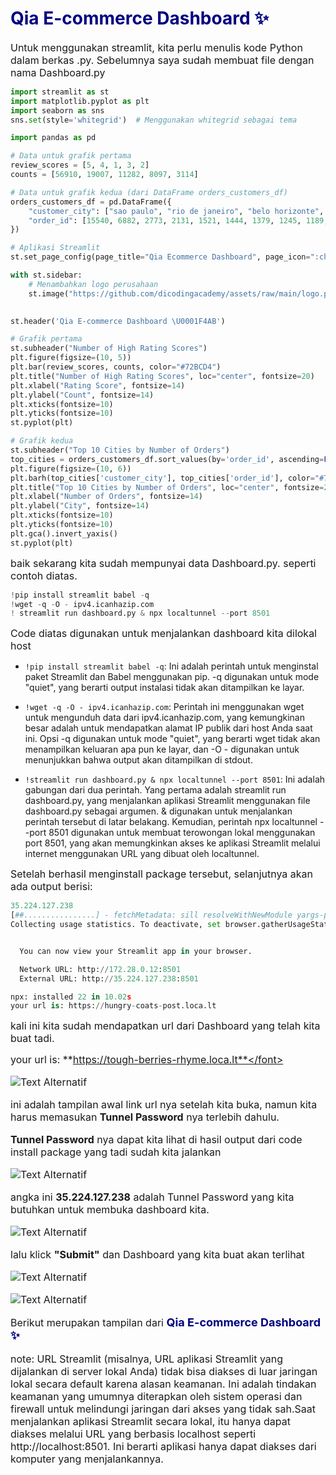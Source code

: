 # <font color="#000080"> Qia E-commerce Dashboard ✨</font>


<font size="3"> Untuk menggunakan streamlit, kita perlu menulis kode Python dalam berkas .py. Sebelumnya saya sudah membuat file dengan nama Dashboard.py</font>


```python
import streamlit as st
import matplotlib.pyplot as plt
import seaborn as sns
sns.set(style='whitegrid')  # Menggunakan whitegrid sebagai tema

import pandas as pd

# Data untuk grafik pertama
review_scores = [5, 4, 1, 3, 2]
counts = [56910, 19007, 11282, 8097, 3114]

# Data untuk grafik kedua (dari DataFrame orders_customers_df)
orders_customers_df = pd.DataFrame({
    "customer_city": ["sao paulo", "rio de janeiro", "belo horizonte", "brasilia", "curitiba", "campinas", "porto alegre", "salvador", "guarulhos", "sao bernardo do campo"],
    "order_id": [15540, 6882, 2773, 2131, 1521, 1444, 1379, 1245, 1189, 938]
})

# Aplikasi Streamlit
st.set_page_config(page_title="Qia Ecommerce Dashboard", page_icon=":chart_with_upwards_trend:")

with st.sidebar:
    # Menambahkan logo perusahaan
    st.image("https://github.com/dicodingacademy/assets/raw/main/logo.png")
    

st.header('Qia E-commerce Dashboard \U0001F4AB')

# Grafik pertama
st.subheader("Number of High Rating Scores")
plt.figure(figsize=(10, 5))
plt.bar(review_scores, counts, color="#72BCD4")
plt.title("Number of High Rating Scores", loc="center", fontsize=20)
plt.xlabel("Rating Score", fontsize=14)
plt.ylabel("Count", fontsize=14)
plt.xticks(fontsize=10)
plt.yticks(fontsize=10)
st.pyplot(plt)

# Grafik kedua
st.subheader("Top 10 Cities by Number of Orders")
top_cities = orders_customers_df.sort_values(by='order_id', ascending=False).head(10)
plt.figure(figsize=(10, 6))
plt.barh(top_cities['customer_city'], top_cities['order_id'], color="#72BCD4")
plt.title("Top 10 Cities by Number of Orders", loc="center", fontsize=20)
plt.xlabel("Number of Orders", fontsize=14)
plt.ylabel("City", fontsize=14)
plt.xticks(fontsize=10)
plt.yticks(fontsize=10)
plt.gca().invert_yaxis()
st.pyplot(plt)
```

<font size="3">baik sekarang kita sudah mempunyai data Dashboard.py. seperti contoh diatas.</font>


```python
!pip install streamlit babel -q
!wget -q -O - ipv4.icanhazip.com
! streamlit run dashboard.py & npx localtunnel --port 8501
```

<font size="3">Code diatas digunakan untuk menjalankan dashboard kita dilokal host</font>

- `!pip install streamlit babel -q`: Ini adalah perintah untuk menginstal paket Streamlit dan Babel menggunakan pip. -q digunakan untuk mode "quiet", yang berarti output instalasi tidak akan ditampilkan ke layar.

- `!wget -q -O - ipv4.icanhazip.com`: Perintah ini menggunakan wget untuk mengunduh data dari ipv4.icanhazip.com, yang kemungkinan besar adalah untuk mendapatkan alamat IP publik dari host Anda saat ini. Opsi -q digunakan untuk mode "quiet", yang berarti wget tidak akan menampilkan keluaran apa pun ke layar, dan -O - digunakan untuk menunjukkan bahwa output akan ditampilkan di stdout.

- `!streamlit run dashboard.py & npx localtunnel --port 8501`: Ini adalah gabungan dari dua perintah. Yang pertama adalah streamlit run dashboard.py, yang menjalankan aplikasi Streamlit menggunakan file dashboard.py sebagai argumen. & digunakan untuk menjalankan perintah tersebut di latar belakang. Kemudian, perintah npx localtunnel --port 8501 digunakan untuk membuat terowongan lokal menggunakan port 8501, yang akan memungkinkan akses ke aplikasi Streamlit melalui internet menggunakan URL yang dibuat oleh localtunnel.

<font size="3">Setelah berhasil menginstall package tersebut, selanjutnya akan ada output berisi:</font>


```python
35.224.127.238
[##................] - fetchMetadata: sill resolveWithNewModule yargs-parser@20
Collecting usage statistics. To deactivate, set browser.gatherUsageStats to False.


  You can now view your Streamlit app in your browser.

  Network URL: http://172.28.0.12:8501
  External URL: http://35.224.127.238:8501

npx: installed 22 in 10.02s
your url is: https://hungry-coats-post.loca.lt
```

<font size="3">kali ini kita sudah mendapatkan url dari Dashboard yang telah kita buat tadi.</font>

<font size="3">your url is: **https://tough-berries-rhyme.loca.lt**</font>

![Text Alternatif](https://s9.gifyu.com/images/SUSUs.png)


<font size="3">ini adalah tampilan awal link url nya setelah kita buka, namun kita harus memasukan **Tunnel Password** nya terlebih dahulu.</font>

<font size="3">**Tunnel Password** nya dapat kita lihat di hasil output dari code install package yang tadi sudah kita jalankan</font>

![Text Alternatif](https://s9.gifyu.com/images/SUSVU.jpg)

<font size="3"> angka ini **35.224.127.238** adalah Tunnel Password yang kita butuhkan untuk membuka dashboard kita.</font>

![Text Alternatif](https://s9.gifyu.com/images/SUSZ3.png)

<font size="3">lalu klick **"Submit"** dan Dashboard yang kita buat akan terlihat</font>


![Text Alternatif](https://s9.gifyu.com/images/SUSaK.png)

![Text Alternatif](https://s9.gifyu.com/images/SUSaI.png)

<font size="3">Berikut merupakan tampilan dari <font size="4" color="#000080"><b>Qia E-commerce Dashboard ✨</b></font>
</font>

<font size="3">note: 
URL Streamlit (misalnya, URL aplikasi Streamlit yang dijalankan di server lokal Anda) tidak bisa diakses di luar jaringan lokal secara default karena alasan keamanan. Ini adalah tindakan keamanan yang umumnya diterapkan oleh sistem operasi dan firewall untuk melindungi jaringan dari akses yang tidak sah.Saat menjalankan aplikasi Streamlit secara lokal, itu hanya dapat diakses melalui URL yang berbasis localhost seperti http://localhost:8501. Ini berarti aplikasi hanya dapat diakses dari komputer yang menjalankannya.</font>
